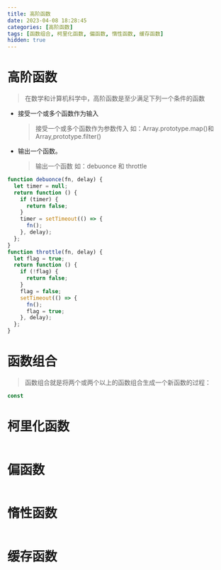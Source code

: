 ```yaml
---
title: 高阶函数
date: 2023-04-08 18:28:45
categories: [高阶函数]
tags: [函数组合, 柯里化函数, 偏函数, 惰性函数, 缓存函数]
hidden: true
---
```


# 高阶函数

> 在数学和计算机科学中，高阶函数是至少满足下列一个条件的函数

- 接受一个或多个函数作为输入
  > 接受一个或多个函数作为参数传入 如：Array.prototype.map()和 Array,prototype.filter()
- 输出一个函数。
  > 输出一个函数 如：debuonce 和 throttle

```javascript
function debuonce(fn, delay) {
  let timer = null;
  return function () {
    if (timer) {
      return false;
    }
    timer = setTimeout(() => {
      fn();
    }, delay);
  };
}
function throttle(fn, delay) {
  let flag = true;
  return function () {
    if (!flag) {
      return false;
    }
    flag = false;
    setTimeout(() => {
      fn();
      flag = true;
    }, delay);
  };
}
```

# 函数组合

> 函数组合就是将两个或两个以上的函数组合生成一个新函数的过程：

```javascript
const
```

# 柯里化函数

```javascript

```

# 偏函数

```javascript

```

# 惰性函数

```javascript

```

# 缓存函数

```javascript

```
